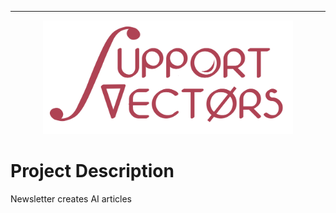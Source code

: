 

---
<center>
<img src="images/logo-poster-transparent.png" width=400px style="opacity:0.8">
</center>


# Project Description

Newsletter creates AI articles
